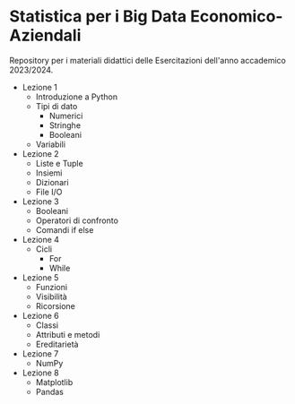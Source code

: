 # Statistica per i Big Data Economico-Aziendali
Repository per i materiali didattici delle Esercitazioni dell'anno accademico 2023/2024.

- Lezione 1
  - Introduzione a Python
  - Tipi di dato
      - Numerici
      - Stringhe
      - Booleani
  - Variabili
- Lezione 2
  - Liste e Tuple
  - Insiemi
  - Dizionari
  - File I/O
- Lezione 3
  - Booleani
  - Operatori di confronto
  - Comandi if else
- Lezione 4
  - Cicli
    - For
    - While
- Lezione 5
  - Funzioni
  - Visibilità
  - Ricorsione
- Lezione 6
  - Classi
  - Attributi e metodi
  - Ereditarietà
- Lezione 7
  - NumPy
- Lezione 8
  - Matplotlib
  - Pandas
